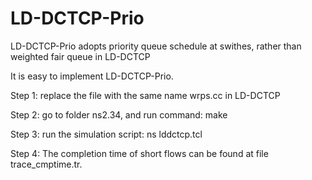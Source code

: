 # LD-DCTCP-Prio
LD-DCTCP-Prio adopts priority queue schedule at swithes, rather than weighted fair queue in LD-DCTCP

It is easy to implement LD-DCTCP-Prio.

Step 1:  replace the file with the same name wrps.cc  in LD-DCTCP

Step 2:  go to folder ns2.34, and run command:   make

Step 3:  run the simulation script:   ns lddctcp.tcl

Step 4: The completion time of short flows can be found at file trace_cmptime.tr.
